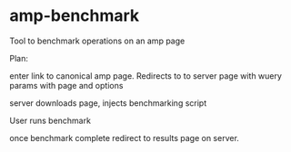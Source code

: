 # amp-benchmark
Tool to benchmark operations on an amp page

Plan:

enter link to canonical amp page. Redirects to to server page with wuery params with page and options

server downloads page, injects benchmarking script

User runs benchmark

once benchmark complete redirect to results page on server.


